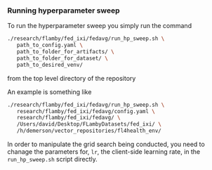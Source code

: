 ### Running hyperparameter sweep

To run the hyperparameter sweep you simply run the command

```bash
./research/flamby/fed_ixi/fedavg/run_hp_sweep.sh \
   path_to_config.yaml \
   path_to_folder_for_artifacts/ \
   path_to_folder_for_dataset/ \
   path_to_desired_venv/
```

from the top level directory of the repository

An example is something like
``` bash
./research/flamby/fed_ixi/fedavg/run_hp_sweep.sh \
   research/flamby/fed_ixi/fedavg/config.yaml \
   research/flamby/fed_ixi/fedavg/ \
   /Users/david/Desktop/FLambyDatasets/fed_ixi/ \
   /h/demerson/vector_repositories/fl4health_env/
```

In order to manipulate the grid search being conducted, you need to chanage the parameters for, `lr`, the client-side learning rate, in the `run_hp_sweep.sh` script directly.
